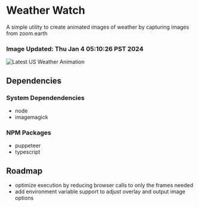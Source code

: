 # Weather Watch

A simple utility to create animated images of weather by capturing images from zoom.earth

### Image Updated: Thu Jan  4 05:10:26 PST 2024

![Latest US Weather Animation](animations/2024-01-04.webp)

## Dependencies
### System Dependendencies
* node
* imagemagick
### NPM Packages
* puppeteer
* typescript

## Roadmap
* optimize execution by reducing browser calls to only the frames needed
* add environment variable support to adjust overlay and output image options
